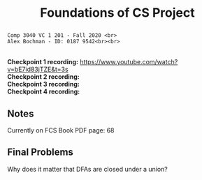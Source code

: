 # <p align="center"> Foundations of CS Project </p>

### <p align="center">
    Comp 3040 VC 1 201 - Fall 2020 <br>
    Alex Bochman - ID: 0187 9542<br><br>
</p>

<br><b>Checkpoint 1 recording:</b> https://www.youtube.com/watch?v=bE7id83jTZE&t=3s
<br><b>Checkpoint 2 recording:</b>
<br><b>Checkpoint 3 recording:</b>
<br><b>Checkpoint 4 recording:</b>

## Notes<br>
Currently on FCS Book PDF page: 68

## Final Problems<br>
Why does it matter that DFAs are closed under a union?
